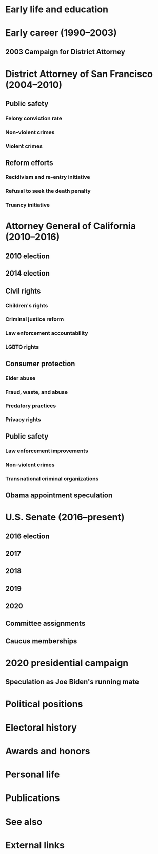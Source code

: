 # 
# Early life and education
# Early career (1990–2003)
## 2003 Campaign for District Attorney
# District Attorney of San Francisco (2004–2010)
## Public safety
### Felony conviction rate
### Non-violent crimes
### Violent crimes
## Reform efforts
### Recidivism and re-entry initiative
### Refusal to seek the death penalty
### Truancy initiative
# Attorney General of California (2010–2016)
## 2010 election
## 2014 election
## Civil rights
### Children's rights
### Criminal justice reform
### Law enforcement accountability
### LGBTQ rights
## Consumer protection
### Elder abuse
### Fraud, waste, and abuse
### Predatory practices
### Privacy rights
## Public safety
### Law enforcement improvements
### Non-violent crimes
### Transnational criminal organizations
## Obama appointment speculation
# U.S. Senate (2016–present)
## 2016 election
## 2017
## 2018
## 2019
## 2020
## Committee assignments
## Caucus memberships
# 2020 presidential campaign
## Speculation as Joe Biden's running mate
# Political positions
# Electoral history
# Awards and honors
# Personal life
# Publications
# See also
# External links